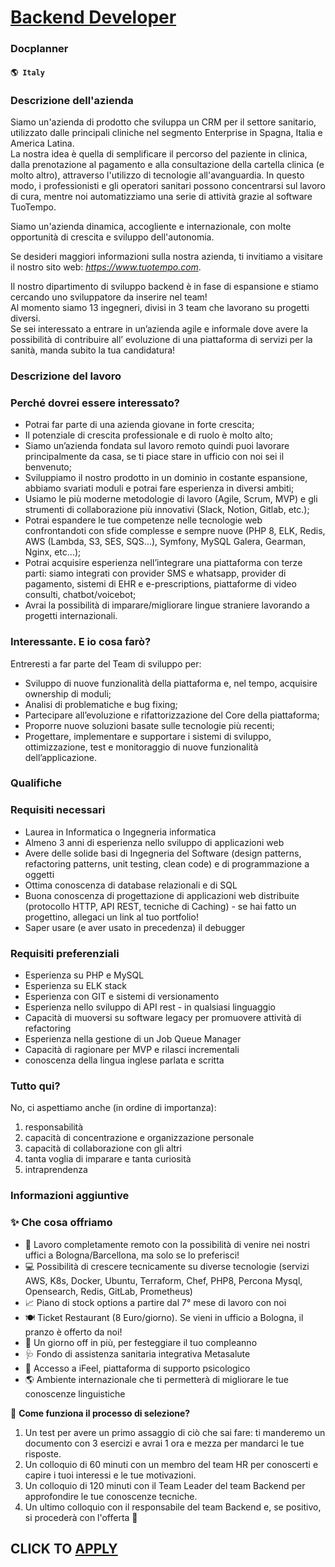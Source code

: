 # [Backend Developer](https://www.remotewlb.com/apply/backend-developer-73041)  
### Docplanner  
#### `🌎 Italy`  

### Descrizione dell'azienda

Siamo un'azienda di prodotto che sviluppa un CRM per il settore sanitario, utilizzato dalle principali cliniche nel segmento Enterprise in Spagna, Italia e America Latina.  
La nostra idea è quella di semplificare il percorso del paziente in clinica, dalla prenotazione al pagamento e alla consultazione della cartella clinica (e molto altro), attraverso l'utilizzo di tecnologie all'avanguardia. In questo modo, i professionisti e gli operatori sanitari possono concentrarsi sul lavoro di cura, mentre noi automatizziamo una serie di attività grazie al software TuoTempo.

Siamo un'azienda dinamica, accogliente e internazionale, con molte opportunità di crescita e sviluppo dell'autonomia.

Se desideri maggiori informazioni sulla nostra azienda, ti invitiamo a visitare il nostro sito web: _https://www.tuotempo.com_.

Il nostro dipartimento di sviluppo backend è in fase di espansione e stiamo cercando uno sviluppatore da inserire nel team!  
Al momento siamo 13 ingegneri, divisi in 3 team che lavorano su progetti diversi.  
Se sei interessato a entrare in un’azienda agile e informale dove avere la possibilità di contribuire all’ evoluzione di una piattaforma di servizi per la sanità, manda subito la tua candidatura!

### Descrizione del lavoro

### Perché dovrei essere interessato?

  * Potrai far parte di una azienda giovane in forte crescita; 
  * Il potenziale di crescita professionale e di ruolo è molto alto;
  * Siamo un’azienda fondata sul lavoro remoto quindi puoi lavorare principalmente da casa, se ti piace stare in ufficio con noi sei il benvenuto;
  * Sviluppiamo il nostro prodotto in un dominio in costante espansione, abbiamo svariati moduli e potrai fare esperienza in diversi ambiti;
  * Usiamo le più moderne metodologie di lavoro (Agile, Scrum, MVP) e gli strumenti di collaborazione più innovativi (Slack, Notion, Gitlab, etc.);
  * Potrai espandere le tue competenze nelle tecnologie web confrontandoti con sfide complesse e sempre nuove (PHP 8, ELK, Redis, AWS (Lambda, S3, SES, SQS…), Symfony, MySQL Galera, Gearman, Nginx, etc...);
  * Potrai acquisire esperienza nell’integrare una piattaforma con terze parti: siamo integrati con provider SMS e whatsapp, provider di pagamento, sistemi di EHR e e-prescriptions, piattaforme di video consulti, chatbot/voicebot;
  * Avrai la possibilità di imparare/migliorare lingue straniere lavorando a progetti internazionali.

### Interessante. E io cosa farò?

Entreresti a far parte del Team di sviluppo per:

  * Sviluppo di nuove funzionalità della piattaforma e, nel tempo, acquisire ownership di moduli;
  * Analisi di problematiche e bug fixing;
  * Partecipare all’evoluzione e rifattorizzazione del Core della piattaforma;
  * Proporre nuove soluzioni basate sulle tecnologie più recenti;
  * Progettare, implementare e supportare i sistemi di sviluppo, ottimizzazione, test e monitoraggio di nuove funzionalità dell’applicazione.

### Qualifiche

### Requisiti necessari

  * Laurea in Informatica o Ingegneria informatica
  * Almeno 3 anni di esperienza nello sviluppo di applicazioni web
  * Avere delle solide basi di Ingegneria del Software (design patterns, refactoring patterns, unit testing, clean code) e di programmazione a oggetti
  * Ottima conoscenza di database relazionali e di SQL
  * Buona conoscenza di progettazione di applicazioni web distribuite (protocollo HTTP, API REST, tecniche di Caching) - se hai fatto un progettino, allegaci un link al tuo portfolio!
  * Saper usare (e aver usato in precedenza) il debugger

### Requisiti preferenziali

  * Esperienza su PHP e MySQL 
  * Esperienza su ELK stack
  * Esperienza con GIT e sistemi di versionamento
  * Esperienza nello sviluppo di API rest - in qualsiasi linguaggio
  * Capacità di muoversi su software legacy per promuovere attività di refactoring
  * Esperienza nella gestione di un Job Queue Manager
  * Capacità di ragionare per MVP e rilasci incrementali
  * conoscenza della lingua inglese parlata e scritta

### Tutto qui?

No, ci aspettiamo anche (in ordine di importanza):

  1. responsabilità
  2. capacità di concentrazione e organizzazione personale
  3. capacità di collaborazione con gli altri
  4. tanta voglia di imparare e tanta curiosità
  5. intraprendenza

### Informazioni aggiuntive

### ✨ Che cosa offriamo

  * 🏡 Lavoro completamente remoto con la possibilità di venire nei nostri uffici a Bologna/Barcellona, ma solo se lo preferisci!
  * 💻 Possibilità di crescere tecnicamente su diverse tecnologie (servizi AWS, K8s, Docker, Ubuntu, Terraform, Chef, PHP8, Percona Mysql, Opensearch, Redis, GitLab, Prometheus)
  * 📈 Piano di stock options a partire dal 7° mese di lavoro con noi
  * 🍽️ Ticket Restaurant (8 Euro/giorno). Se vieni in ufficio a Bologna, il pranzo è offerto da noi!
  * 🎂 Un giorno off in più, per festeggiare il tuo compleanno
  * 🩺 Fondo di assistenza sanitaria integrativa Metasalute
  * 🌱 Accesso a iFeel, piattaforma di supporto psicologico
  * 🌎 Ambiente internazionale che ti permetterà di migliorare le tue conoscenze linguistiche

🤝 **Come funziona il processo di selezione?**

  1. Un test per avere un primo assaggio di ciò che sai fare: ti manderemo un documento con 3 esercizi e avrai 1 ora e mezza per mandarci le tue risposte.
  2. Un colloquio di 60 minuti con un membro del team HR per conoscerti e capire i tuoi interessi e le tue motivazioni.
  3. Un colloquio di 120 minuti con il Team Leader del team Backend per approfondire le tue conoscenze tecniche.
  4. Un ultimo colloquio con il responsabile del team Backend e, se positivo, si procederà con l'offerta 🎉

  
## CLICK TO [APPLY](https://www.remotewlb.com/apply/backend-developer-73041)

